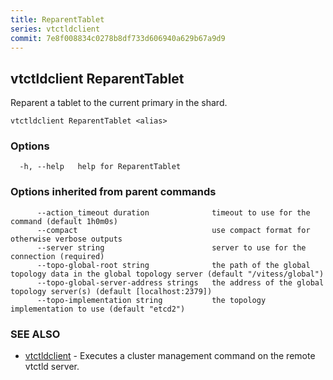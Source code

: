 ```yaml
---
title: ReparentTablet
series: vtctldclient
commit: 7e8f008834c0278b8df733d606940a629b67a9d9
---
```

## vtctldclient ReparentTablet

Reparent a tablet to the current primary in the shard.

```
vtctldclient ReparentTablet <alias>
```

### Options

```
  -h, --help   help for ReparentTablet
```

### Options inherited from parent commands

```
      --action_timeout duration              timeout to use for the command (default 1h0m0s)
      --compact                              use compact format for otherwise verbose outputs
      --server string                        server to use for the connection (required)
      --topo-global-root string              the path of the global topology data in the global topology server (default "/vitess/global")
      --topo-global-server-address strings   the address of the global topology server(s) (default [localhost:2379])
      --topo-implementation string           the topology implementation to use (default "etcd2")
```

### SEE ALSO

* [vtctldclient](../)	 - Executes a cluster management command on the remote vtctld server.

